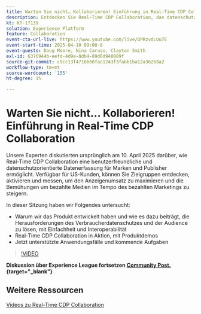 ```yaml
---
title: Warten Sie nicht… Kollaborieren! Einführung in Real-Time CDP Collaboration
description: Entdecken Sie Real-Time CDP Collaboration, das datenschutzorientierte Lösungen für Marken und Herausgeber anbietet, um die Zielgruppenaktivierung zu verbessern, den Anzeigenumsatz zu maximieren und die Paid-Media-Aktivitäten zu optimieren - komplett mit Produktdemos, Experteneinblicken und anstehenden Anwendungsfällen.
kt: KT-17139
solution: Experience Platform
feature: Collaboration
event-cta-url-live: https://www.youtube.com/live/OPRzvdLUu7E
event-start-time: 2025-04-10 09:00-8
event-guests: Doug Moore, Nina Caruso, Clayton Smith
exl-id: 6376944b-eefd-4d9e-8db4-89d6d948889f
source-git-commit: c9cc13f4716b68fac1243f3fabb1ba12a36268a2
workflow-type: tm+mt
source-wordcount: '155'
ht-degree: 1%

---
```


# Warten Sie nicht… Kollaborieren! Einführung in Real-Time CDP Collaboration

Unsere Experten diskutierten ursprünglich am 10. April 2025 darüber, wie Real-Time CDP Collaboration eine benutzerfreundliche und datenschutzorientierte Datenerfassung für Marken und Publisher ermöglicht. Verfügbar für US-Kunden, können Sie Zielgruppen entdecken, aktivieren und messen, um den Anzeigenumsatz zu maximieren und die Bemühungen um bezahlte Medien im Tempo des bezahlten Marketings zu steigern.

In dieser Sitzung haben wir Folgendes untersucht:

* Warum wir das Produkt entwickelt haben und wie es dazu beiträgt, die Herausforderungen des Verbraucherdatenschutzes und der Audience zu lösen, mit Einfachheit und Interoperabilität
* Real-Time CDP Collaboration in Aktion, mit Produktdemos
* Jetzt unterstützte Anwendungsfälle und kommende Aufgaben

>[!VIDEO](https://video.tv.adobe.com/v/3457557/?quality=12&learn=on)

**Diskussion über Experience League fortsetzen [Community Post.](https://experienceleaguecommunities.adobe.com/t5/real-time-customer-data-platform/experience-le[…]ive-post-session-discussion-don-t-wait/td-p/748173){target="_blank"}**

## Weitere Ressourcen

[Videos zu Real-Time CDP Collaboration](https://experienceleague.adobe.com/en/docs/platform-learn/tutorials/collaboration/real-time-cdp-collaboration-overview)
